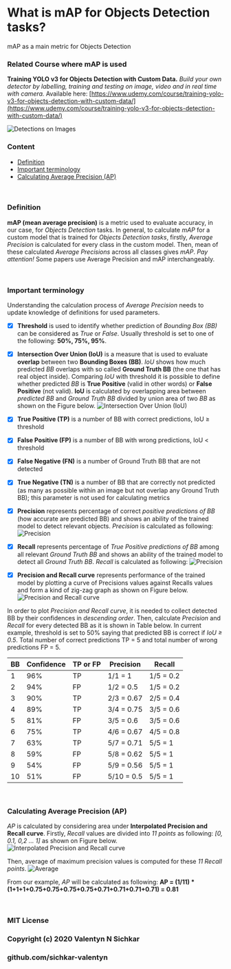 # What is mAP for Objects Detection tasks?
mAP as a main metric for Objects Detection

### Related Course where mAP is used
**Training YOLO v3 for Objects Detection with Custom Data.** *Build your own detector by labelling, training and testing on image, video and in real time with camera.* Available here: [https://www.udemy.com/course/training-yolo-v3-for-objects-detection-with-custom-data/](https://www.udemy.com/course/training-yolo-v3-for-objects-detection-with-custom-data/)

![Detections on Images](https://github.com/sichkar-valentyn/YOLO-v3-Objects-Detection-with-Custom-Data/blob/master/images/slides_detections_2.gif "YOLO v3 Objects Detections on Images")


### Content
* [Definition](#definition)
* [Important terminology](#important-terminology)
* [Calculating Average Precision (AP)](#average-precision)

<br/>

### <a id="definition">Definition</a>
**mAP (mean average precision)** is a metric used to evaluate accuracy, in our case, for *Objects Detection* tasks.
In general, to calculate *mAP* for a custom model that is trained for *Objects Detection tasks*, firstly, *Average Precision* is calculated for every class in the custom model. Then, mean of these calculated *Average Precisions* across all classes gives *mAP*.
*Pay attention!* Some papers use Average Precision and mAP interchangeably.

<br/>

### <a id="important-terminology">Important terminology</a>
Understanding the calculation process of *Average Precision* needs to update knowledge of definitions for used parameters.

- [x] **Threshold** is used to identify whether prediction of *Bounding Box (BB)* can be considered as *True* or *False*. Usually threshold is set to one of the following: **50%, 75%, 95%**.

- [x] **Intersection Over Union (IoU)** is a measure that is used to evaluate **overlap** between two **Bounding Boxes (BB)**. *IoU* shows how much predicted *BB* overlaps with so called **Ground Truth BB** (the one that has real object inside). Comparing *IoU* with threshold it is possible to define whether predicted *BB* is **True Positive** (valid in other words) or **False Positive** (not valid).
**IoU** is calculated by overlapping area between *predicted BB* and *Ground Truth BB* divided by union area of two *BB* as shown on the Figure below.
![Intersection Over Union (IoU)](https://github.com/sichkar-valentyn/YOLO-v3-Objects-Detection-with-Custom-Data/blob/master/images/slides_detections_2.gif "Intersection Over Union (IoU)")

- [x] **True Positive (TP)** is a number of BB with correct predictions, IoU ≥ threshold
- [x] **False Positive (FP)** is a number of BB with wrong predictions, IoU < threshold
- [x] **False Negative (FN)** is a number of Ground Truth BB that are not detected
- [x] **True Negative (TN)** is a number of BB that are correctly not predicted (as many as possible within an image but not overlap any Ground Truth BB); this parameter is not used for calculating metrics

- [x] **Precision** represents percentage of correct *positive predictions of BB* (how accurate are predicted BB) and shows an ability of the trained model to detect relevant objects. *Precision* is calculated as following:
![Precision](https://github.com/sichkar-valentyn/YOLO-v3-Objects-Detection-with-Custom-Data/blob/master/images/slides_detections_2.gif "Precision")

- [x] **Recall** represents percentage of *True Positive predictions of BB* among all relevant *Ground Truth BB* and shows an ability of the trained model to detect all *Ground Truth BB*. *Recall* is calculated as following:
![Precision](https://github.com/sichkar-valentyn/YOLO-v3-Objects-Detection-with-Custom-Data/blob/master/images/slides_detections_2.gif "Precision")

- [x] **Precision and Recall curve** represents performance of the trained model by plotting a curve of Precisions values against Recalls values and form a kind of zig-zag graph as shown on Figure below.
![Precision and Recall curve](https://github.com/sichkar-valentyn/YOLO-v3-Objects-Detection-with-Custom-Data/blob/master/images/slides_detections_2.gif "Precision and Recall curve")

In order to plot *Precision and Recall curve*, it is needed to collect detected BB by their confidences in *descending order*. Then, calculate *Precision* and *Recall* for every detected BB as it is shown in Table below. In current example, threshold is set to 50% saying that predicted BB is correct if *IoU ≥ 0.5*. Total number of correct predictions TP = 5 and total number of wrong predictions FP = 5.

BB | Confidence | TP or FP | Precision | Recall
-- | -- | -- | -- | --
1 | 96% | TP | 1/1 = 1 | 1/5 = 0.2
2 | 94% | FP | 1/2 = 0.5 | 1/5 = 0.2
3 | 90% | TP | 2/3 = 0.67 | 2/5 = 0.4
4 | 89% | TP | 3/4 = 0.75 | 3/5 = 0.6
5 | 81% | FP | 3/5 = 0.6 | 3/5 = 0.6
6 | 75% | TP | 4/6 = 0.67 | 4/5 = 0.8
7 | 63% | TP | 5/7 = 0.71 | 5/5 = 1
8 | 59% | FP | 5/8 = 0.62 | 5/5 = 1
9 | 54% | FP | 5/9 = 0.56 | 5/5 = 1
10 | 51% | FP | 5/10 = 0.5 | 5/5 = 1

<br/>

### <a id="average-precision">Calculating Average Precision (AP)</a>
*AP* is calculated by considering area under **Interpolated Precision and Recall curve**. Firstly, *Recall* values are divided into *11 points* as following: *[0, 0.1, 0,2 … 1]* as shown on Figure below.
![Interpolated Precision and Recall curve](https://github.com/sichkar-valentyn/YOLO-v3-Objects-Detection-with-Custom-Data/blob/master/images/slides_detections_2.gif "Interpolated Precision and Recall curve")

Then, average of maximum precision values is computed for these *11 Recall points*.
![Average](https://github.com/sichkar-valentyn/YOLO-v3-Objects-Detection-with-Custom-Data/blob/master/images/slides_detections_2.gif "Average")

From our example, *AP* will be calculated as following:
**AP = (1/11) * (1+1+1+0.75+0.75+0.75+0.75+0.71+0.71+0.71+0.71) = 0.81**

<br/>

### MIT License
### Copyright (c) 2020 Valentyn N Sichkar
### github.com/sichkar-valentyn
